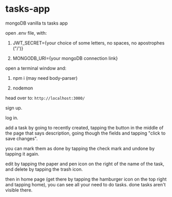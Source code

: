 # tasks-app

mongoDB vanilla ts tasks app

open .env file, with:

1) JWT_SECRET={your choice of some letters, no spaces, no apostrophes ("/')}

2) MONGODB_URI={your mongoDB connection link}

open a terminal window and:

1. npm i (may need body-parser)

2. nodemon

head over to: `http://localhost:3000/`

sign up.

log in.

add a task by going to recently created, tapping the button in the middle of the page that says description, going though the fields and tapping "click to save changes".

you can mark them as done by tapping the check mark and undone by tapping it again.

edit by tapping the paper and pen icon on the right of the name of the task, and delete by tapping the trash icon.

then in home page (get there by tapping the hamburger icon on the top right and tapping home), you can see all your need to do tasks. done tasks aren't visible there.
